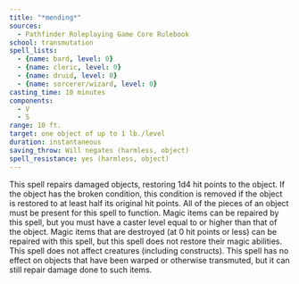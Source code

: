 ```yaml
---
title: "*mending*"
sources:
  - Pathfinder Roleplaying Game Core Rulebook
school: transmutation
spell_lists:
  - {name: bard, level: 0}
  - {name: cleric, level: 0}
  - {name: druid, level: 0}
  - {name: sorcerer/wizard, level: 0}
casting_time: 10 minutes
components:
  - V
  - S
range: 10 ft.
target: one object of up to 1 lb./level
duration: instantaneous
saving_throw: Will negates (harmless, object)
spell_resistance: yes (harmless, object)
---
```


This spell repairs damaged objects, restoring 1d4 hit points to the object. If the object has the broken condition, this condition is removed if the object is restored to at least half its original hit points. All of the pieces of an object must be present for this spell to function. Magic items can be repaired by this spell, but you must have a caster level equal to or higher than that of the object. Magic items that are destroyed (at 0 hit points or less) can be repaired with this spell, but this spell does not restore their magic abilities. This spell does not affect creatures (including constructs). This spell has no effect on objects that have been warped or otherwise transmuted, but it can still repair damage done to such items.

